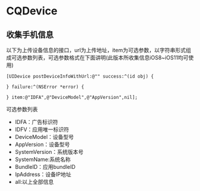 # CQDevice
## 收集手机信息
以下为上传设备信息的接口，url为上传地址，item为可选参数，以字符串形式组成可选参数列表，可选参数格式在下面讲明(此版本所收集信息iOS8~iOS11均可使用)
```
[UIDevice postDeviceInfoWithUrl:@"" success:^(id obj) {

} failure:^(NSError *error) {

} item:@"IDFA",@"DeviceModel",@"AppVersion",nil];
```
可选参数列表
* IDFA：广告标识符
* IDFV：应用唯一标识符
* DeviceModel：设备型号
* AppVersion：设备型号
* SystemVersion：系统版本号
* SystemName:系统名称
* BundleID：应用bundleID
* IpAddress：设备IP地址
* all:以上全部信息
